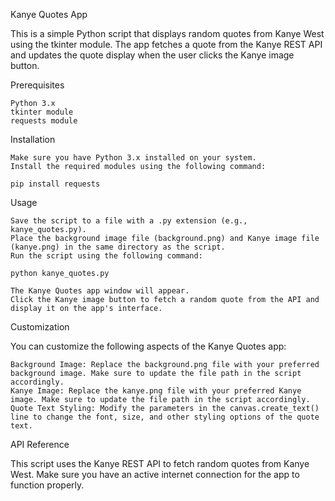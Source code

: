 Kanye Quotes App

This is a simple Python script that displays random quotes from Kanye West using the tkinter module. The app fetches a quote from the Kanye REST API and updates the quote display when the user clicks the Kanye image button.

Prerequisites

    Python 3.x
    tkinter module
    requests module

Installation

    Make sure you have Python 3.x installed on your system.
    Install the required modules using the following command:

    pip install requests

Usage

    Save the script to a file with a .py extension (e.g., kanye_quotes.py).
    Place the background image file (background.png) and Kanye image file (kanye.png) in the same directory as the script.
    Run the script using the following command:

    python kanye_quotes.py

    The Kanye Quotes app window will appear.
    Click the Kanye image button to fetch a random quote from the API and display it on the app's interface.

Customization

You can customize the following aspects of the Kanye Quotes app:

    Background Image: Replace the background.png file with your preferred background image. Make sure to update the file path in the script accordingly.
    Kanye Image: Replace the kanye.png file with your preferred Kanye image. Make sure to update the file path in the script accordingly.
    Quote Text Styling: Modify the parameters in the canvas.create_text() line to change the font, size, and other styling options of the quote text.

API Reference

This script uses the Kanye REST API to fetch random quotes from Kanye West. Make sure you have an active internet connection for the app to function properly.
